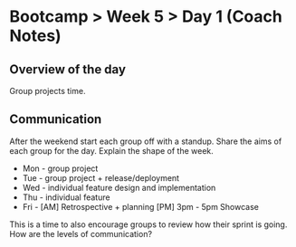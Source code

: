 # Bootcamp > Week 5 > Day 1 (Coach Notes)

## Overview of the day

Group projects time.

## Communication

After the weekend start each group off with a standup. Share the aims of each group for the day.
Explain the shape of the week.

* Mon - group project
* Tue - group project + release/deployment
* Wed - individual feature design and implementation
* Thu - individual feature
* Fri - [AM] Retrospective + planning [PM] 3pm - 5pm Showcase

This is a time to also encourage groups to review how their sprint is going. How are the levels of communication?